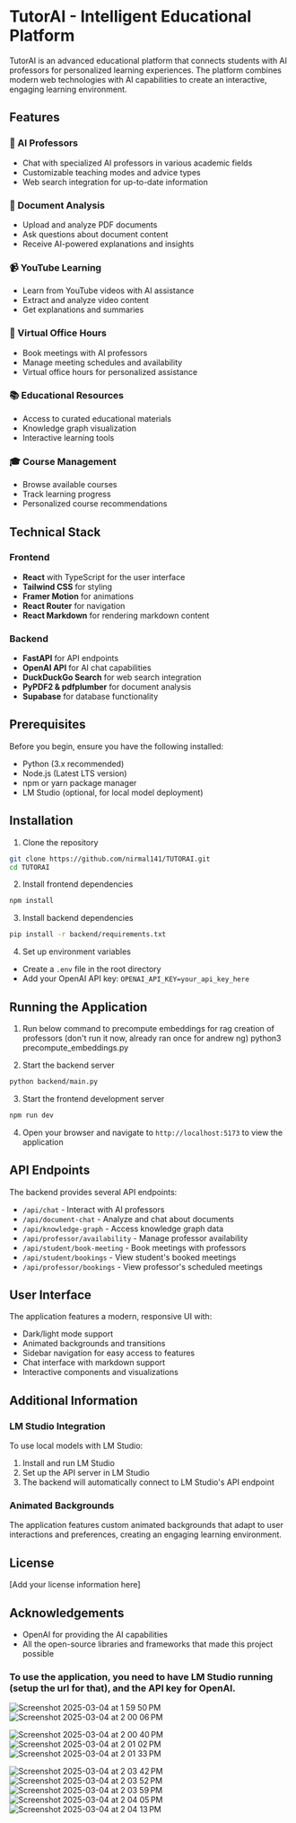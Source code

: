 # TutorAI - Intelligent Educational Platform

TutorAI is an advanced educational platform that connects students with AI professors for personalized learning experiences. The platform combines modern web technologies with AI capabilities to create an interactive, engaging learning environment.

## Features

### 🤖 AI Professors
- Chat with specialized AI professors in various academic fields
- Customizable teaching modes and advice types
- Web search integration for up-to-date information

### 📝 Document Analysis
- Upload and analyze PDF documents
- Ask questions about document content
- Receive AI-powered explanations and insights

### 📹 YouTube Learning
- Learn from YouTube videos with AI assistance
- Extract and analyze video content
- Get explanations and summaries

### 📅 Virtual Office Hours
- Book meetings with AI professors
- Manage meeting schedules and availability
- Virtual office hours for personalized assistance

### 📚 Educational Resources
- Access to curated educational materials
- Knowledge graph visualization
- Interactive learning tools

### 🎓 Course Management
- Browse available courses
- Track learning progress
- Personalized course recommendations

## Technical Stack

### Frontend
- **React** with TypeScript for the user interface
- **Tailwind CSS** for styling
- **Framer Motion** for animations
- **React Router** for navigation
- **React Markdown** for rendering markdown content

### Backend
- **FastAPI** for API endpoints
- **OpenAI API** for AI chat capabilities
- **DuckDuckGo Search** for web search integration
- **PyPDF2 & pdfplumber** for document analysis
- **Supabase** for database functionality

## Prerequisites

Before you begin, ensure you have the following installed:
- Python (3.x recommended)
- Node.js (Latest LTS version)
- npm or yarn package manager
- LM Studio (optional, for local model deployment)

## Installation

1. Clone the repository

```bash
git clone https://github.com/nirmal141/TUTORAI.git
cd TUTORAI
```

2. Install frontend dependencies

```bash
npm install
```

3. Install backend dependencies

```bash
pip install -r backend/requirements.txt
```

4. Set up environment variables
- Create a `.env` file in the root directory
- Add your OpenAI API key: `OPENAI_API_KEY=your_api_key_here`

## Running the Application

1. Run below command to precompute embeddings for rag creation of professors (don't run it now, already ran once for andrew ng)
   python3 precompute_embeddings.py
   
2. Start the backend server

```bash
python backend/main.py
```

3. Start the frontend development server

```bash
npm run dev
```

4. Open your browser and navigate to `http://localhost:5173` to view the application

## API Endpoints

The backend provides several API endpoints:

- `/api/chat` - Interact with AI professors
- `/api/document-chat` - Analyze and chat about documents
- `/api/knowledge-graph` - Access knowledge graph data
- `/api/professor/availability` - Manage professor availability
- `/api/student/book-meeting` - Book meetings with professors
- `/api/student/bookings` - View student's booked meetings
- `/api/professor/bookings` - View professor's scheduled meetings

## User Interface

The application features a modern, responsive UI with:
- Dark/light mode support
- Animated backgrounds and transitions
- Sidebar navigation for easy access to features
- Chat interface with markdown support
- Interactive components and visualizations

## Additional Information

### LM Studio Integration
To use local models with LM Studio:
1. Install and run LM Studio
2. Set up the API server in LM Studio
3. The backend will automatically connect to LM Studio's API endpoint

### Animated Backgrounds
The application features custom animated backgrounds that adapt to user interactions and preferences, creating an engaging learning environment.

## License

[Add your license information here]

## Acknowledgements

- OpenAI for providing the AI capabilities
- All the open-source libraries and frameworks that made this project possible

### To use the application, you need to have LM Studio running (setup the url for that), and the API key for OpenAI.


![Screenshot 2025-03-04 at 1 59 50 PM](https://github.com/user-attachments/assets/5d10d1a0-8576-4137-a35e-9019bd3785b2)
![Screenshot 2025-03-04 at 2 00 06 PM](https://github.com/user-attachments/assets/438ba7de-a23e-41b9-8e4e-d8ef17b5aa51)

![Screenshot 2025-03-04 at 2 00 40 PM](https://github.com/user-attachments/assets/eacad9e5-db11-4588-b2df-c89075c68ee2)
![Screenshot 2025-03-04 at 2 01 02 PM](https://github.com/user-attachments/assets/a634dd26-9748-4207-8ab9-3dac75e7952b)
![Screenshot 2025-03-04 at 2 01 33 PM](https://github.com/user-attachments/assets/ebfc368f-b2c4-4776-b985-9575a790e5fc)

![Screenshot 2025-03-04 at 2 03 42 PM](https://github.com/user-attachments/assets/51581ae3-e023-4adf-ad2d-d538eed562b0)
![Screenshot 2025-03-04 at 2 03 52 PM](https://github.com/user-attachments/assets/59172310-7e5b-4255-8408-c51274ca770e)
![Screenshot 2025-03-04 at 2 03 59 PM](https://github.com/user-attachments/assets/9e8b6d6a-da00-44bd-be10-ac876e7be858)
![Screenshot 2025-03-04 at 2 04 05 PM](https://github.com/user-attachments/assets/fd60fd3e-1c0f-4dbc-ae40-9652157bad3c)
![Screenshot 2025-03-04 at 2 04 13 PM](https://github.com/user-attachments/assets/7ad9194b-6956-4115-aac0-e6c78c059341)
